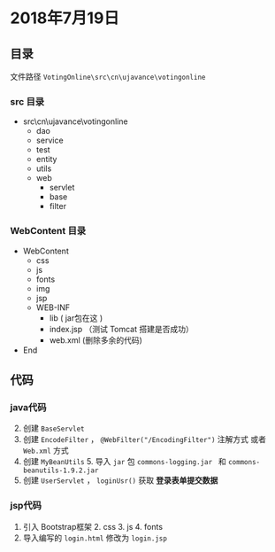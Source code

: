# 2018年7月19日

## 目录

文件路径 `VotingOnline\src\cn\ujavance\votingonline`
### src 目录
- src\cn\ujavance\votingonline
	- dao
	- service
	- test
	- entity
	- utils
	- web
		- servlet
		- base
		- filter

### WebContent 目录

- WebContent
	- css
	- js
	- fonts
	- img
	- jsp
	- WEB-INF
		- lib ( jar包在这 )
		- index.jsp （测试 Tomcat 搭建是否成功）
		- web.xml (删除多余的代码)
- End


## 代码

### java代码
2. 创建 `BaseServlet`
3. 创建 `EncodeFilter` ， `@WebFilter("/EncodingFilter")` 注解方式 或者 `Web.xml` 方式
4. 创建 `MyBeanUtils`
	5. 导入  `jar`  包 `commons-logging.jar ` 和 `commons-beanutils-1.9.2.jar`
6. 创建 `UserServlet` ， `loginUsr()` 获取 **登录表单提交数据**

### jsp代码

1. 引入 Bootstrap框架
	2. css
	3. js
	4. fonts
2. 导入编写的 `login.html` 修改为 `login.jsp`